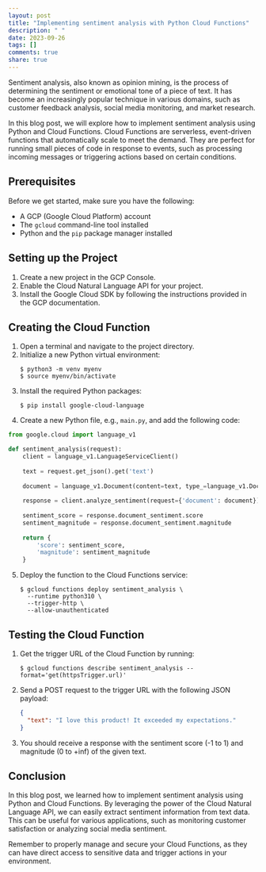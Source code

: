 ```yaml
---
layout: post
title: "Implementing sentiment analysis with Python Cloud Functions"
description: " "
date: 2023-09-26
tags: []
comments: true
share: true
---
```


Sentiment analysis, also known as opinion mining, is the process of determining the sentiment or emotional tone of a piece of text. It has become an increasingly popular technique in various domains, such as customer feedback analysis, social media monitoring, and market research.

In this blog post, we will explore how to implement sentiment analysis using Python and Cloud Functions. Cloud Functions are serverless, event-driven functions that automatically scale to meet the demand. They are perfect for running small pieces of code in response to events, such as processing incoming messages or triggering actions based on certain conditions.

## Prerequisites
Before we get started, make sure you have the following:

- A GCP (Google Cloud Platform) account
- The `gcloud` command-line tool installed
- Python and the `pip` package manager installed

## Setting up the Project
1. Create a new project in the GCP Console.
2. Enable the Cloud Natural Language API for your project.
3. Install the Google Cloud SDK by following the instructions provided in the GCP documentation.

## Creating the Cloud Function
1. Open a terminal and navigate to the project directory.
2. Initialize a new Python virtual environment:
   ```
   $ python3 -m venv myenv
   $ source myenv/bin/activate
   ```
3. Install the required Python packages:
   ```
   $ pip install google-cloud-language
   ```
4. Create a new Python file, e.g., `main.py`, and add the following code:

```python
from google.cloud import language_v1

def sentiment_analysis(request):
    client = language_v1.LanguageServiceClient()
    
    text = request.get_json().get('text')
    
    document = language_v1.Document(content=text, type_=language_v1.Document.Type.PLAIN_TEXT)
    
    response = client.analyze_sentiment(request={'document': document})
    
    sentiment_score = response.document_sentiment.score
    sentiment_magnitude = response.document_sentiment.magnitude
    
    return {
        'score': sentiment_score,
        'magnitude': sentiment_magnitude
    }
```

5. Deploy the function to the Cloud Functions service:
   ```
   $ gcloud functions deploy sentiment_analysis \
     --runtime python310 \
     --trigger-http \
     --allow-unauthenticated
   ```

## Testing the Cloud Function
1. Get the trigger URL of the Cloud Function by running:
   ```
   $ gcloud functions describe sentiment_analysis --format='get(httpsTrigger.url)'
   ```
2. Send a POST request to the trigger URL with the following JSON payload:
   ```json
   {
     "text": "I love this product! It exceeded my expectations."
   }
   ```
3. You should receive a response with the sentiment score (-1 to 1) and magnitude (0 to +inf) of the given text.

## Conclusion
In this blog post, we learned how to implement sentiment analysis using Python and Cloud Functions. By leveraging the power of the Cloud Natural Language API, we can easily extract sentiment information from text data. This can be useful for various applications, such as monitoring customer satisfaction or analyzing social media sentiment.

Remember to properly manage and secure your Cloud Functions, as they can have direct access to sensitive data and trigger actions in your environment.